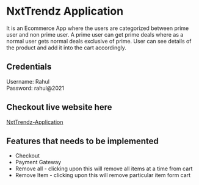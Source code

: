 # NxtTrendz Application
It is an Ecommerce App where the users are categorized between prime user and non prime user. A prime user can get prime deals where as a normal user gets normal deals exclusive of prime. User can see details of the product and add it into the cart accordingly.

## Credentials
Username: Rahul <br>
Password: rahul@2021

## Checkout live website here
[NxtTrendz-Application](https://sabarinathportfolio.netlify.app)

## Features that needs to be implemented
- Checkout
- Payment Gateway
- Remove all - clicking upon this will remove all items at a time from cart
- Remove Item - clicking upon this will remove particular item form cart
